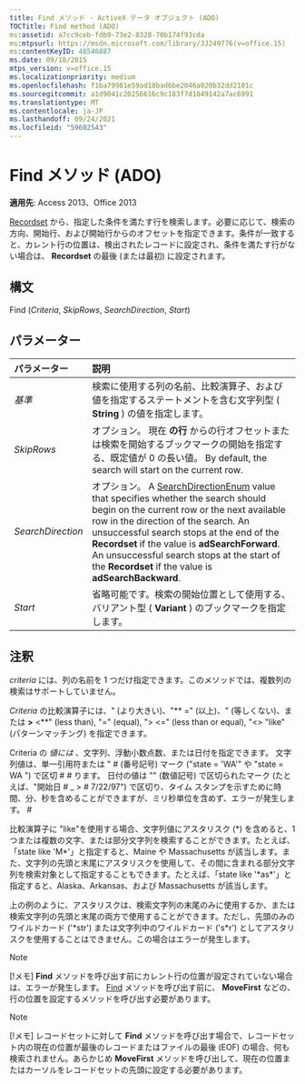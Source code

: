 ```yaml
---
title: Find メソッド - ActiveX データ オブジェクト (ADO)
TOCTitle: Find method (ADO)
ms:assetid: a7cc9ceb-fdb9-73e2-8328-70b174f93cda
ms:mtpsurl: https://msdn.microsoft.com/library/JJ249776(v=office.15)
ms:contentKeyID: 48546887
ms.date: 09/18/2015
mtps_version: v=office.15
ms.localizationpriority: medium
ms.openlocfilehash: f1ba79981e59ad18bad6be2046a020b32dd2101c
ms.sourcegitcommit: a1d9041c20256616c9c183f7d1049142a7ac6991
ms.translationtype: MT
ms.contentlocale: ja-JP
ms.lasthandoff: 09/24/2021
ms.locfileid: "59602543"
---
```

# <a name="find-method-ado"></a>Find メソッド (ADO)

**適用先**: Access 2013、Office 2013

[Recordset](recordset-object-ado.md) から、指定した条件を満たす行を検索します。必要に応じて、検索の方向、開始行、および開始行からのオフセットを指定できます。条件が一致すると、カレント行の位置は、検出されたレコードに設定され、条件を満たす行がない場合は、 **Recordset** の最後 (または最初) に設定されます。

## <a name="syntax"></a>構文

Find (*Criteria*, *SkipRows*, *SearchDirection*, *Start*)

## <a name="parameters"></a>パラメーター

|パラメーター|説明|
|:--------|:----------|
|*基準* |検索に使用する列の名前、比較演算子、および値を指定するステートメントを含む文字列型 ( **String** ) の値を指定します。|
|*SkipRows* |オプション。 現在 **の行** からの行オフセットまたは検索を開始するブックマークの開始を指定する、既定値が 0 の長い値。  By default, the search will start on the current row.|
|*SearchDirection* |オプション。 A [SearchDirectionEnum](searchdirectionenum.md) value that specifies whether the search should begin on the current row or the next available row in the direction of the search. An unsuccessful search stops at the end of the **Recordset** if the value is **adSearchForward**. An unsuccessful search stops at the start of the **Recordset** if the value is **adSearchBackward**.|
|*Start* |省略可能です。検索の開始位置として使用する、バリアント型 ( **Variant** ) のブックマークを指定します。|

## <a name="remarks"></a>注釈

*criteria* には、列の名前を 1 つだけ指定できます。このメソッドでは、複数列の検索はサポートしていません。

*Criteria* の比較演算子には、" (より大きい)、"** =" (以上)、" (等しくない)、または **\>** \<**" (less than), "=" (equal), "\> \<=" (less than or equal), "\<\> "like" (パターンマッチング) を指定できます。

Criteria の *値には* 、文字列、浮動小数点数、または日付を指定できます。 文字列値は、単一引用符または " \# (番号記号) マーク ("state = 'WA'" や "state = WA ") で区切 \# \# ります。 日付の値は "" (数値記号) で区切られたマーク (たとえば、"開始日 \# \_ \> \# 7/22/97") で区切り、タイム スタンプを示すために時間、分、秒を含めることができますが、ミリ秒単位を含めず、エラーが発生します。 \#

比較演算子に "like"を使用する場合、文字列値にアスタリスク (\*) を含めると、1 つまたは複数の文字、または部分文字列を検索することができます。たとえば、「state like 'M\*'」と指定すると、Maine や Massachusetts が該当します。また、文字列の先頭と末尾にアスタリスクを使用して、その間に含まれる部分文字列を検索対象として指定することもできます。たとえば、「state like '\*as\*'」と指定すると、Alaska、Arkansas、および Massachusetts が該当します。

上の例のように、アスタリスクは、検索文字列の末尾のみに使用するか、または検索文字列の先頭と末尾の両方で使用することができます。ただし、先頭のみのワイルドカード ('\*str') または文字列中のワイルドカード ('s\*r') としてアスタリスクを使用することはできません。この場合はエラーが発生します。

> [!NOTE]
> [!メモ] **Find** メソッドを呼び出す前にカレント行の位置が設定されていない場合は、エラーが発生します。 [Find](movefirst-movelast-movenext-and-moveprevious-methods-ado.md) メソッドを呼び出す前に、 **MoveFirst** などの、行の位置を設定するメソッドを呼び出す必要があります。

> [!NOTE]
> [!メモ] レコードセットに対して **Find** メソッドを呼び出す場合で、レコードセット内の現在の位置が最後のレコードまたはファイルの最後 (EOF) の場合、何も検索されません。あらかじめ **MoveFirst** メソッドを呼び出して、現在の位置またはカーソルをレコードセットの先頭に設定する必要があります。


